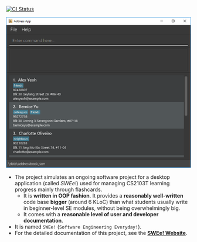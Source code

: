 [![CI Status](https://github.com/se-edu/addressbook-level3/workflows/Java%20CI/badge.svg)](https://github.com/se-edu/addressbook-level3/actions)

![Ui](docs/images/Ui.png)

* The project simulates an ongoing software project for a desktop application (called _SWEe!_) used for managing CS2103T learning progress mainly through flashcards.
  * It is **written in OOP fashion**. It provides a **reasonably well-written** code base **bigger** (around 6 KLoC) than what students usually write in beginner-level SE modules, without being overwhelmingly big.
  * It comes with a **reasonable level of user and developer documentation**.
* It is named `SWEe!` (`Software Engineering Everyday!`).
* For the detailed documentation of this project, see the **[SWEe! Website](https://ay2021s1-cs2103t-t17-2.github.io/tp/)**.
